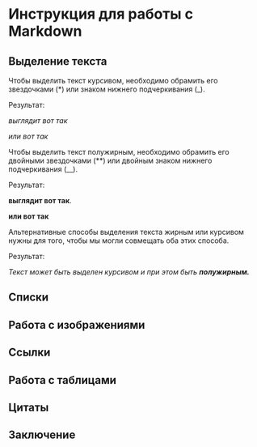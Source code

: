 # Инструкция для работы с Markdown

## Выделение текста

Чтобы выделить текст курсивом, необходимо обрамить его звездочками (*) или знаком нижнего подчеркивания (_).

Результат:

 *выглядит вот так*

 _или вот так_

Чтобы выделить текст полужирным, необходимо обрамить его двойными звездочками (**) или двойным знаком нижнего подчеркивания (__).

 Результат:

**выглядит вот так**.

__или вот так__

Альтернативные способы выделения текста жирным или курсивом нужны для того, чтобы мы могли совмещать оба этих способа.

Результат:

_Текст может быть выделен курсивом и при этом быть **полужирным.**_
## Списки

## Работа с изображениями


## Ссылки

## Работа с таблицами

## Цитаты

## Заключение
